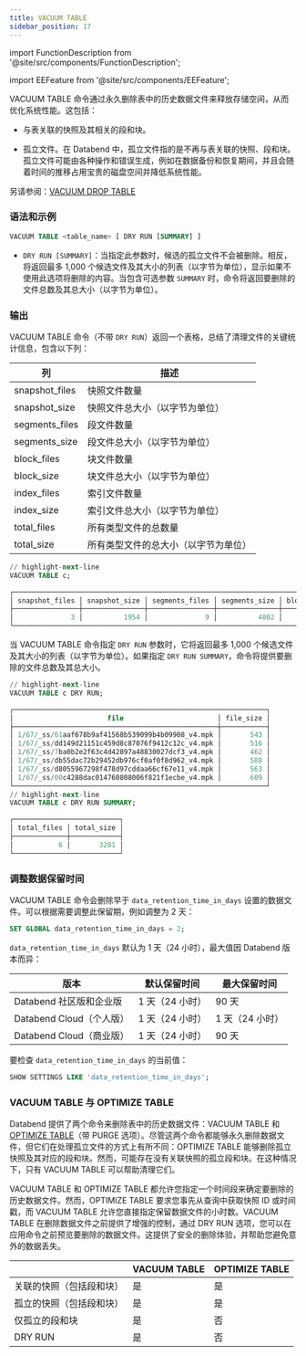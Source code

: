 ```yaml
---
title: VACUUM TABLE
sidebar_position: 17
---
```


import FunctionDescription from '@site/src/components/FunctionDescription';

<FunctionDescription description="Introduced or updated: v1.2.368"/>

import EEFeature from '@site/src/components/EEFeature';

<EEFeature featureName='VACUUM TABLE'/>

VACUUM TABLE 命令通过永久删除表中的历史数据文件来释放存储空间，从而优化系统性能。这包括：

- 与表关联的快照及其相关的段和块。

- 孤立文件。在 Databend 中，孤立文件指的是不再与表关联的快照、段和块。孤立文件可能由各种操作和错误生成，例如在数据备份和恢复期间，并且会随着时间的推移占用宝贵的磁盘空间并降低系统性能。

另请参阅：[VACUUM DROP TABLE](91-vacuum-drop-table.md)

### 语法和示例

```sql
VACUUM TABLE <table_name> [ DRY RUN [SUMMARY] ]
```

- `DRY RUN [SUMMARY]`：当指定此参数时，候选的孤立文件不会被删除。相反，将返回最多 1,000 个候选文件及其大小的列表（以字节为单位），显示如果不使用此选项将删除的内容。当包含可选参数 `SUMMARY` 时，命令将返回要删除的文件总数及其总大小（以字节为单位）。

### 输出

VACUUM TABLE 命令（不带 `DRY RUN`）返回一个表格，总结了清理文件的关键统计信息，包含以下列：

| 列             | 描述                               |
| -------------- | ---------------------------------- |
| snapshot_files | 快照文件数量                       |
| snapshot_size  | 快照文件总大小（以字节为单位）     |
| segments_files | 段文件数量                         |
| segments_size  | 段文件总大小（以字节为单位）       |
| block_files    | 块文件数量                         |
| block_size     | 块文件总大小（以字节为单位）       |
| index_files    | 索引文件数量                       |
| index_size     | 索引文件总大小（以字节为单位）     |
| total_files    | 所有类型文件的总数量               |
| total_size     | 所有类型文件的总大小（以字节为单位） |

```sql title='示例:'
// highlight-next-line
VACUUM TABLE c;

┌──────────────────────────────────────────────────────────────────────────────────────────────────────────────────────────────────────────────────┐
│ snapshot_files │ snapshot_size │ segments_files │ segments_size │ block_files │ block_size │ index_files │ index_size │ total_files │ total_size │
├────────────────┼───────────────┼────────────────┼───────────────┼─────────────┼────────────┼─────────────┼────────────┼─────────────┼────────────┤
│              3 │          1954 │              9 │          4802 │           9 │       1890 │           9 │       3060 │          30 │      11706 │
└──────────────────────────────────────────────────────────────────────────────────────────────────────────────────────────────────────────────────┘
```

当 VACUUM TABLE 命令指定 `DRY RUN` 参数时，它将返回最多 1,000 个候选文件及其大小的列表（以字节为单位）。如果指定 `DRY RUN SUMMARY`，命令将提供要删除的文件总数及其总大小。

```sql title='示例:'
// highlight-next-line
VACUUM TABLE c DRY RUN;

┌──────────────────────────────────────────────────────────────┐
│                       file                       │ file_size │
├──────────────────────────────────────────────────┼───────────┤
│ 1/67/_ss/61aaf678b9af41568b539099b4b09908_v4.mpk │       543 │
│ 1/67/_ss/dd149d21151c459d8c87076f9412c12c_v4.mpk │       516 │
│ 1/67/_ss/7ba0b2e2f63c4d42897a48830027dcf3_v4.mpk │       462 │
│ 1/67/_ss/db55dac72b29452db976cf0af0f8d962_v4.mpk │       588 │
│ 1/67/_ss/d8055967298f478d97cddaa66cf67e11_v4.mpk │       563 │
│ 1/67/_ss/00c4288dac014760808006f821f1ecbe_v4.mpk │       609 │
└──────────────────────────────────────────────────────────────┘
// highlight-next-line
VACUUM TABLE c DRY RUN SUMMARY;

┌──────────────────────────┐
│ total_files │ total_size │
├─────────────┼────────────┤
│           6 │       3281 │
└──────────────────────────┘
```

### 调整数据保留时间

VACUUM TABLE 命令会删除早于 `data_retention_time_in_days` 设置的数据文件。可以根据需要调整此保留期，例如调整为 2 天：

```sql
SET GLOBAL data_retention_time_in_days = 2;
```

`data_retention_time_in_days` 默认为 1 天（24 小时），最大值因 Databend 版本而异：

| 版本                                       | 默认保留时间    | 最大保留时间     |
| ------------------------------------------ | --------------- | ---------------- |
| Databend 社区版和企业版                    | 1 天（24 小时） | 90 天            |
| Databend Cloud（个人版）                    | 1 天（24 小时） | 1 天（24 小时）  |
| Databend Cloud（商业版）                    | 1 天（24 小时） | 90 天            |

要检查 `data_retention_time_in_days` 的当前值：

```sql
SHOW SETTINGS LIKE 'data_retention_time_in_days';
```

### VACUUM TABLE 与 OPTIMIZE TABLE

Databend 提供了两个命令来删除表中的历史数据文件：VACUUM TABLE 和 [OPTIMIZE TABLE](60-optimize-table.md)（带 PURGE 选项）。尽管这两个命令都能够永久删除数据文件，但它们在处理孤立文件的方式上有所不同：OPTIMIZE TABLE 能够删除孤立快照及其对应的段和块。然而，可能存在没有关联快照的孤立段和块。在这种情况下，只有 VACUUM TABLE 可以帮助清理它们。

VACUUM TABLE 和 OPTIMIZE TABLE 都允许您指定一个时间段来确定要删除的历史数据文件。然而，OPTIMIZE TABLE 要求您事先从查询中获取快照 ID 或时间戳，而 VACUUM TABLE 允许您直接指定保留数据文件的小时数。VACUUM TABLE 在删除数据文件之前提供了增强的控制，通过 DRY RUN 选项，您可以在应用命令之前预览要删除的数据文件。这提供了安全的删除体验，并帮助您避免意外的数据丢失。

|                                                  | VACUUM TABLE | OPTIMIZE TABLE |
| ------------------------------------------------ | ------------ | -------------- |
| 关联的快照（包括段和块）                         | 是           | 是             |
| 孤立的快照（包括段和块）                         | 是           | 是             |
| 仅孤立的段和块                                   | 是           | 否             |
| DRY RUN                                          | 是           | 否             |